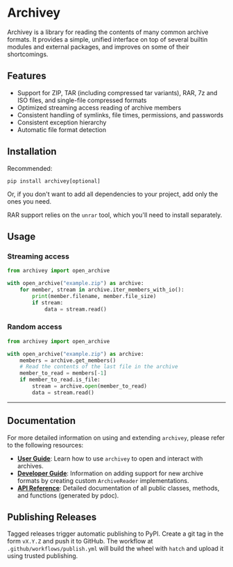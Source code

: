 # Archivey

Archivey is a library for reading the contents of many common archive formats. It provides a simple, unified interface on top of several builtin modules and external packages, and improves on some of their shortcomings.


## Features

- Support for ZIP, TAR (including compressed tar variants), RAR, 7z and ISO files, and single-file compressed formats
- Optimized streaming access reading of archive members
- Consistent handling of symlinks, file times, permissions, and passwords
- Consistent exception hierarchy
- Automatic file format detection

## Installation

Recommended:
```
pip install archivey[optional]
```
Or, if you don't want to add all dependencies to your project, add only the ones you need.

RAR support relies on the `unrar` tool, which you'll need to install separately.

## Usage

### Streaming access
```python
from archivey import open_archive

with open_archive("example.zip") as archive:
    for member, stream in archive.iter_members_with_io():
        print(member.filename, member.file_size)
        if stream:
            data = stream.read()
```

### Random access
```python
from archivey import open_archive

with open_archive("example.zip") as archive:
    members = archive.get_members()
    # Read the contents of the last file in the archive
    member_to_read = members[-1]
    if member_to_read.is_file:
        stream = archive.open(member_to_read)
        data = stream.read()
```

---

## Documentation

For more detailed information on using and extending `archivey`, please refer to the following resources:

*   **[User Guide](docs/user_guide.md)**: Learn how to use `archivey` to open and interact with archives.
*   **[Developer Guide](docs/developer_guide.md)**: Information on adding support for new archive formats by creating custom `ArchiveReader` implementations.
*   **[API Reference](docs/api/archivey/index.html)**: Detailed documentation of all public classes, methods, and functions (generated by pdoc).

## Publishing Releases

Tagged releases trigger automatic publishing to PyPI. Create a git tag in the
form `vX.Y.Z` and push it to GitHub. The workflow at
`.github/workflows/publish.yml` will build the wheel with `hatch` and upload it
using trusted publishing.

